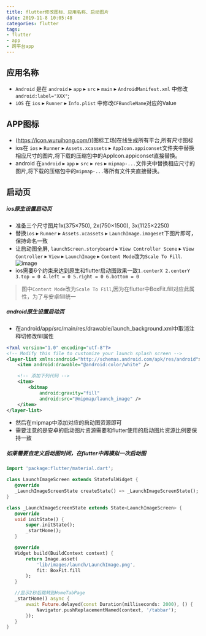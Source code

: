 ```yaml
---
title: flutter修改图标、应用名称、启动图片
date: 2019-11-8 10:05:48
categories: flutter
tags: 
- flutter
- app
- 跨平台app
---
```


## 应用名称
* `Android` 是在 `android` ▸ `app` ▸ `src` ▸ `main` ▸ `AndroidManifest.xml` 中修改`android:label="XXX"`;
* `iOS` 在 `ios` ▸ `Runner` ▸ `Info.plist` 中修改`CFBundleName`对应的Value

## APP图标
* (https://icon.wuruihong.com/)[图标工场]在线生成所有平台,所有尺寸图标
* ios在 `ios` ▸ `Runner` ▸ `Assets.xcassets` ▸ `AppIcon.appiconset`文件夹中替换相应尺寸的图片,将下载的压缩包中的AppIcon.appiconset直接替换。
* android 在`android` ▸ `app` ▸ `src` ▸ `res` ▸ `mipmap-...`文件夹中替换相应尺寸的图片,将下载的压缩包中的`mipmap-...`等所有文件夹直接替换。

## 启动页

##### ios原生设置启动页
   * 准备三个尺寸图片1x(375×750), 2x(750×1500), 3x(1125×2250)
   * 替换`ios` ▸ `Runner` ▸ `Assets.xcassets` ▸ `LaunchImage.imageset`下图片即可，保持命名一致
   * 让启动图全屏, `launchScreen.storyboard` ▸ `View Controller Scene` ▸ `View Controller` ▸ `View` ▸ `LaunchImage` ▸ `Content Mode`改为`Scale To Fill`.
![image](/blog/images/flutter/launchImage.jpg)
   * ios需要6个约束来达到原生和flutter启动图效果一致`1.centerX 2.centerY 3.top = 0 4.left = 0 5.right = 0 6.bottom = 0`
> 图中`Content Mode`改为`Scale To Fill`,因为在flutter中BoxFit.fill对应此属性，为了与安卓fill统一

##### android原生设置启动页
   * 在android/app/src/main/res/drawable/launch_background.xml中取消注释切修改fill属性
```xml
<?xml version="1.0" encoding="utf-8"?>
<!-- Modify this file to customize your launch splash screen -->
<layer-list xmlns:android="http://schemas.android.com/apk/res/android">
    <item android:drawable="@android:color/white" />

    <!-- 添加下列代码 -->
    <item>
        <bitmap
            android:gravity="fill"
            android:src="@mipmap/launch_image" />
    </item>
</layer-list>
```
   * 然后在mipmap中添加对应的启动图资源即可
   * 需要注意的是安卓的启动图片资源需要和flutter使用的启动图片资源比例要保持一致

##### 如果需要自定义启动图时间，在flutter中再模拟一次启动图
 ```dart
 import 'package:flutter/material.dart';

class LaunchImageScreen extends StatefulWidget {
    @override
    _LaunchImageScreenState createState() => _LaunchImageScreenState();
}

class _LaunchImageScreenState extends State<LaunchImageScreen> {
    @override
    void initState() {
        super.initState();
        _startHome();
    }

    @override
    Widget build(BuildContext context) {
        return Image.asset(
            'lib/images/launch/LaunchImage.png',
            fit: BoxFit.fill
        );
    }

    //显示2秒后跳转到HomeTabPage
    _startHome() async {
        await Future.delayed(const Duration(milliseconds: 2000), () {
            Navigator.pushReplacementNamed(context, '/tabbar');
        });
    }
}
 ```